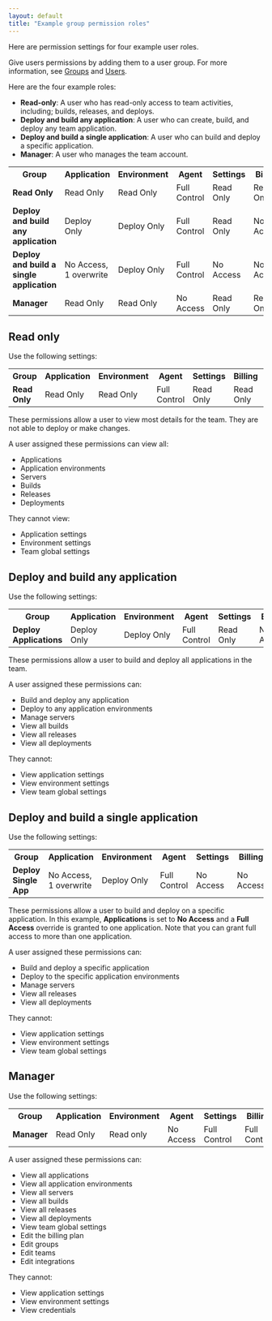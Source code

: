 ```yaml
---
layout: default
title: "Example group permission roles"
---
```


Here are permission settings for four example user roles.  

Give users permissions by adding them to a user group. For more information, see [Groups](./group.html) and [Users](./users.html). 

Here are the four example roles:
* **Read-only**: A user who has read-only access to team activities, including; builds, releases, and deploys.
* **Deploy and build any application**: A user who can create, build, and deploy any team application.
* **Deploy and build a single application**: A user who can build and deploy a specific application.
* **Manager**: A user who manages the team account.

<table>
  <tr>
    <th>Group</th>
    <th>Application</th>
    <th>Environment</th>
    <th>Agent</th>
    <th>Settings</th>
    <th>Billing</th>
    <th>Credentials</th>
    <th>Teams</th>
    <th>Groups</th>
  </tr>
  <tr>
   <td><b>Read Only</b></td>
   <td>Read Only</td>
   <td>Read Only</td>
   <td>Full Control</td>
   <td>Read Only</td>
   <td>Read Only</td>
   <td>Read Only</td>
   <td>Read Only</td>
   <td>Read Only</td>
  </tr>
  <tr>
   <td><b>Deploy and build any application</b></td>
   <td>Deploy Only</td>
   <td>Deploy Only</td>
   <td>Full Control</td>
   <td>Read Only</td>
   <td>No Access</td>
   <td>No Access</td>
   <td>No Access</td>
   <td>No Access</td>
  </tr>
  <tr>
   <td><b>Deploy and build a single application</b></td>
   <td>No Access,<br/>1 overwrite</td>
   <td>Deploy Only</td>
   <td>Full Control</td>
   <td>No Access</td>
   <td>No Access</td>
   <td>No Access</td>
   <td>No Access</td>
   <td>No Access</td>
  </tr>
  <tr>
   <td><b>Manager</b></td>
   <td>Read Only</td>
   <td>Read Only</td>
   <td>No Access</td>
   <td>Read Only</td>
   <td>Read Only</td>
   <td>Read Only</td>
   <td>Read Only</td>
   <td>Read Only</td>
  </tr>
</table>

## Read only

Use the following settings:

<table>
 <tr>
     <th>Group</th>
     <th>Application</th>
     <th>Environment</th>
     <th>Agent</th>
     <th>Settings</th>
     <th>Billing</th>
     <th>Credentials</th>
     <th>Teams</th>
     <th>Groups</th>
 </tr>
 <tr>
     <td><b>Read Only</b></td>
     <td>Read Only</td>
     <td>Read Only</td>
     <td>Full Control</td>
     <td>Read Only</td>
     <td>Read Only</td>
     <td>Read Only</td>
     <td>Read Only</td>
     <td>Read Only</td>
 </tr>
</table>

These permissions allow a user to view most details for the team. They are not able to deploy or make changes.

A user assigned these permissions can view all:
* Applications
* Application environments
* Servers
* Builds
* Releases
* Deployments

They cannot view: 
* Application settings
* Environment settings
* Team global settings


## Deploy and build any application

Use the following settings:

<table>
 <tr>
     <th>Group</th>
     <th>Application</th>
     <th>Environment</th>
     <th>Agent</th>
     <th>Settings</th>
     <th>Billing</th>
     <th>Credentials</th>
     <th>Teams</th>
     <th>Groups</th>
 </tr>
 <tr>
     <td><b>Deploy Applications</b></td>
     <td>Deploy Only</td>
     <td>Deploy Only</td>
     <td>Full Control</td>
     <td>Read Only</td>
     <td>No Access</td>
     <td>No Access</td>
     <td>No Access</td>
     <td>No Access</td>
 </tr>
</table>

These permissions allow a user to build and deploy all applications in the team.

A user assigned these permissions can:
* Build and deploy any application
* Deploy to any application environments
* Manage servers
* View all builds
* View all releases
* View all deployments

They cannot:
* View application settings
* View environment settings
* View team global settings

## Deploy and build a single application

Use the following settings:

<table>
 <tr>
     <th>Group</th>
     <th>Application</th>
     <th>Environment</th>
     <th>Agent</th>
     <th>Settings</th>
     <th>Billing</th>
     <th>Credentials</th>
     <th>Teams</th>
     <th>Groups</th>
 </tr>
 <tr>
     <td><b>Deploy Single App</b></td>
     <td>No Access, <br/>1 overwrite</td>
     <td>Deploy Only</td>
     <td>Full Control</td>
     <td>No Access</td>
     <td>No Access</td>
     <td>No Access</td>
     <td>No Access</td>
     <td>No Access</td>
 </tr>
</table>

These permissions allow a user to build and deploy on a specific application. In this example, **Applications** is set to **No Access** and a **Full Access** override is granted to one application. Note that you can grant full access to more than one application.

A user assigned these permissions can:
* Build and deploy a specific application
* Deploy to the specific application environments
* Manage servers
* View all releases
* View all deployments

They cannot:
* View application settings
* View environment settings
* View team global settings

## Manager

Use the following settings:
<table>
 <tr>
     <th>Group</th>
     <th>Application</th>
     <th>Environment</th>
     <th>Agent</th>
     <th>Settings</th>
     <th>Billing</th>
     <th>Credentials</th>
     <th>Teams</th>
     <th>Groups</th>
 </tr>
 <tr>
     <td><b>Manager</b></td>
     <td>Read Only</td>
     <td>Read only</td>
     <td>No Access</td>
     <td>Full Control</td>
     <td>Full Control</td>
     <td>No Access</td>
     <td>Full Control</td>
     <td>Full Control</td>
 </tr>
</table>

A user assigned these permissions can:
* View all applications
* View all application environments
* View all servers
* View all builds
* View all releases
* View all deployments
* View team global settings
* Edit the billing plan
* Edit groups
* Edit teams
* Edit integrations

They cannot:
* View application settings
* View environment settings
* View credentials